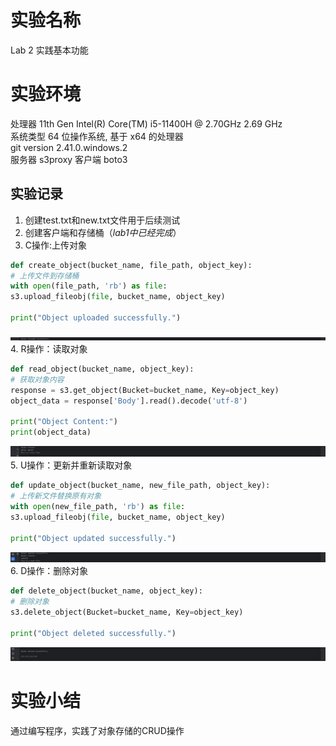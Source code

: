 # 实验名称

Lab 2 实践基本功能

# 实验环境

处理器	11th Gen Intel(R) Core(TM) i5-11400H @ 2.70GHz   2.69 GHz  
系统类型	64 位操作系统, 基于 x64 的处理器  
git version 2.41.0.windows.2  
服务器 s3proxy
客户端 boto3

## 实验记录

1. 创建test.txt和new.txt文件用于后续测试
2. 创建客户端和存储桶（*lab1中已经完成*）
3. C操作:上传对象
```PYTHON
def create_object(bucket_name, file_path, object_key):  
# 上传文件到存储桶  
with open(file_path, 'rb') as file:  
s3.upload_fileobj(file, bucket_name, object_key)  
  
print("Object uploaded successfully.")
```
![](figure/Snipaste_2024-04-02_20-14-48.png)
4. R操作：读取对象
```PYTHON
def read_object(bucket_name, object_key):  
# 获取对象内容  
response = s3.get_object(Bucket=bucket_name, Key=object_key)  
object_data = response['Body'].read().decode('utf-8')  
  
print("Object Content:")  
print(object_data)
```
![](figure/Snipaste_2024-04-02_20-16-57.png)
5. U操作：更新并重新读取对象
```PYTHON
def update_object(bucket_name, new_file_path, object_key):  
# 上传新文件替换原有对象  
with open(new_file_path, 'rb') as file:  
s3.upload_fileobj(file, bucket_name, object_key)  
  
print("Object updated successfully.")
```
![](figure/Snipaste_2024-04-02_20-18-27.png)
6. D操作：删除对象
```python
def delete_object(bucket_name, object_key):  
# 删除对象  
s3.delete_object(Bucket=bucket_name, Key=object_key)  
  
print("Object deleted successfully.")
```
![](figure/Snipaste_2024-04-02_20-19-20.png)
# 实验小结

通过编写程序，实践了对象存储的CRUD操作